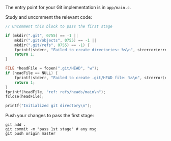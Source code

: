 The entry point for your Git implementation is in `app/main.c`.

Study and uncomment the relevant code: 

```c
// Uncomment this block to pass the first stage

if (mkdir(".git", 0755) == -1 ||
    mkdir(".git/objects", 0755) == -1 ||
    mkdir(".git/refs", 0755) == -1) {
    fprintf(stderr, "Failed to create directories: %s\n", strerror(errno));
    return 1;
}

FILE *headFile = fopen(".git/HEAD", "w");
if (headFile == NULL) {
    fprintf(stderr, "Failed to create .git/HEAD file: %s\n", strerror(errno));
    return 1;
}
fprintf(headFile, "ref: refs/heads/main\n");
fclose(headFile);

printf("Initialized git directory\n");
```

Push your changes to pass the first stage:

```
git add .
git commit -m "pass 1st stage" # any msg
git push origin master
```

